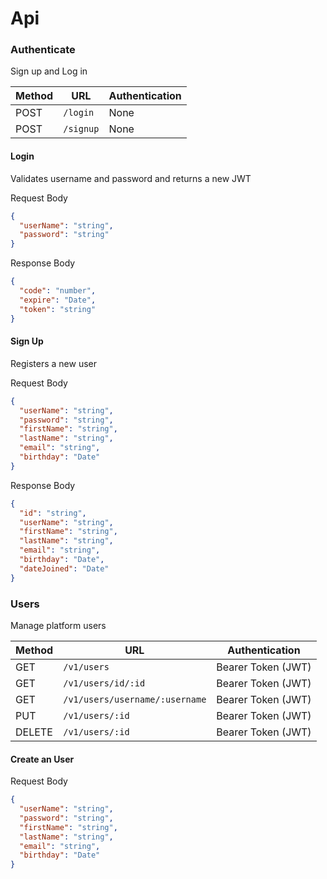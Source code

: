 # Api

### Authenticate
Sign up and Log in

Method | URL | Authentication
------------ | ------------- | ------------
POST | `/login` | None
POST | `/signup` | None

#### Login
Validates username and password and returns a new JWT

Request Body
```json
{
  "userName": "string",
  "password": "string"
}
```

Response Body
```json
{
  "code": "number",
  "expire": "Date",
  "token": "string"
}
```

#### Sign Up
Registers a new user

Request Body
```json
{
  "userName": "string",
  "password": "string",
  "firstName": "string",
  "lastName": "string",
  "email": "string",
  "birthday": "Date"
}
```

Response Body
```json
{
  "id": "string",
  "userName": "string",
  "firstName": "string",
  "lastName": "string",
  "email": "string",
  "birthday": "Date",
  "dateJoined": "Date"
}
```

### Users
Manage platform users

Method | URL | Authentication
------------ | ------------- | ------------
GET | `/v1/users` | Bearer Token (JWT)
GET | `/v1/users/id/:id` | Bearer Token (JWT)
GET | `/v1/users/username/:username` | Bearer Token (JWT)
PUT | `/v1/users/:id` | Bearer Token (JWT)
DELETE | `/v1/users/:id` | Bearer Token (JWT)

#### Create an User

Request Body
```json
{
  "userName": "string",
  "password": "string",
  "firstName": "string",
  "lastName": "string",
  "email": "string",
  "birthday": "Date"
}
```
